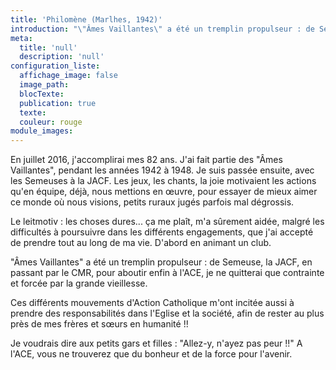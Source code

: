 ```yaml
---
title: 'Philomène (Marlhes, 1942)'
introduction: "\"Âmes Vaillantes\" a été un tremplin propulseur : de Semeuse, la JACF, en passant par le CMR, pour aboutir enfin à l'ACE, je ne quitterai que contrainte et forcée par la grande vieillesse."
meta:
  title: 'null'
  description: 'null'
configuration_liste:
  affichage_image: false
  image_path:
  blocTexte:
  publication: true
  texte:
  couleur: rouge
module_images:
---
```



En juillet 2016, j'accomplirai mes 82 ans. J'ai fait partie des "&Acirc;mes Vaillantes", pendant les ann&eacute;es 1942 &agrave; 1948. Je suis pass&eacute;e ensuite, avec les Semeuses &agrave; la JACF. Les jeux, les chants, la joie motivaient les actions qu'en &eacute;quipe, d&eacute;j&agrave;, nous mettions en œuvre, pour essayer de mieux aimer ce monde o&ugrave; nous visions, petits ruraux jug&eacute;s parfois mal d&eacute;grossis.

Le leitmotiv : les choses dures... &ccedil;a me pla&icirc;t, m'a s&ucirc;rement aid&eacute;e, malgr&eacute; les difficult&eacute;s &agrave; poursuivre dans les diff&eacute;rents engagements, que j'ai accept&eacute; de prendre tout au long de ma vie. D'abord en animant un club.

"&Acirc;mes Vaillantes" a &eacute;t&eacute; un tremplin propulseur : de Semeuse, la JACF, en passant par le CMR, pour aboutir enfin &agrave; l'ACE, je ne quitterai que contrainte et forc&eacute;e par la grande vieillesse.

Ces diff&eacute;rents mouvements d'Action Catholique m'ont incit&eacute;e aussi &agrave; prendre des responsabilit&eacute;s dans l'Eglise et la soci&eacute;t&eacute;, afin de rester au plus pr&egrave;s de mes fr&egrave;res et sœurs en humanit&eacute; !!

Je voudrais dire aux petits gars et filles : "Allez-y, n'ayez pas peur !!" A&nbsp; l'ACE, vous ne trouverez que du bonheur et de la force pour l'avenir.